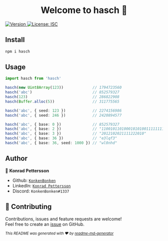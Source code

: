 <h1 align="center">Welcome to hasch 👋</h1>
<p>
  <a href="https://www.npmjs.com/package/hasch" target="_blank">
    <img alt="Version" src="https://img.shields.io/npm/v/hasch.svg">
  </a>
  <a href="#" target="_blank">
    <img alt="License: ISC" src="https://img.shields.io/badge/License-ISC-yellow.svg" />
  </a>
</p>

## Install

```sh
npm i hasch
```

## Usage

```ts
import hasch from 'hasch'

hasch(new Uint8Array(123))             // 1794723560
hasch('abc')                           // 852579327
hasch(123)                             // 286822908
hasch(Buffer.alloc(5))                 // 311775565

hasch('abc', { seed: 123 })            // 2274156986 
hasch('abc', { seed: 246 })            // 2420894577

hasch('abc', { base: 0 })              // 852579327
hasch('abc', { base: 2 })              // "110010110100010101001111111111"
hasch('abc', { base: 3 })              // "2012102021111222010"
hasch('abc', { base: 36 })             // "e3lqf3"
hasch('abc', { base: 36, seed: 1000 }) // "wl0nhd"
```

## Author

👤 **Konrad Pettersson**

- Github: [`KonkenBonken`](https://github.com/KonkenBonken)
- LinkedIn: [`Konrad Pettersson`](https://linkedin.com/in/konrad-pettersson-167144206)
- Discord: `KonkenBonken#1337`

## 🤝 Contributing

Contributions, issues and feature requests are welcome!<br />Feel free to create an [issue](https://github.com/KonkenBonken/hasch/issues) on GitHub.

<sub>_This README was generated with ❤️ by [readme-md-generator](https://github.com/kefranabg/readme-md-generator)_</sub>
